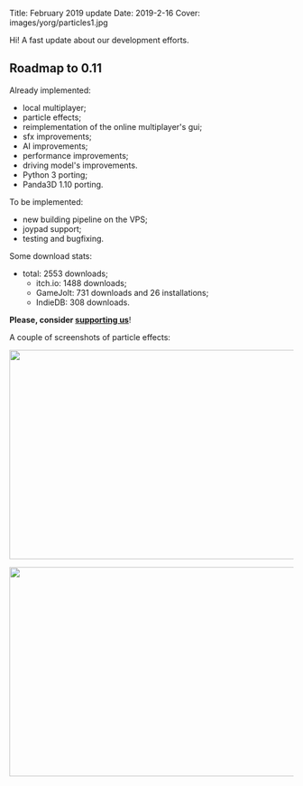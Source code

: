 Title: February 2019 update
Date: 2019-2-16
Cover: images/yorg/particles1.jpg

Hi! A fast update about our development efforts.

Roadmap to 0.11
---------------

Already implemented:

* local multiplayer;
* particle effects;
* reimplementation of the online multiplayer's gui;
* sfx improvements;
* AI improvements;
* performance improvements;
* driving model's improvements.
* Python 3 porting;
* Panda3D 1.10 porting.

To be implemented:

* new building pipeline on the VPS;
* joypad support;
* testing and bugfixing.

Some download stats:

* total: 2553 downloads;
    * itch.io: 1488 downloads;
    * GameJolt: 731 downloads and 26 installations;
    * IndieDB: 308 downloads.

**Please, consider [supporting us]({filename}/pages/support_us.md)**!

A couple of screenshots of particle effects:

<a href="{filename}/images/yorg/particles1.jpg"><img src="{filename}/images/yorg/particles1.jpg" width="660" height="371" /></a>

<a href="{filename}/images/yorg/particles2.jpg"><img src="{filename}/images/yorg/particles2.jpg" width="660" height="371" /></a>
